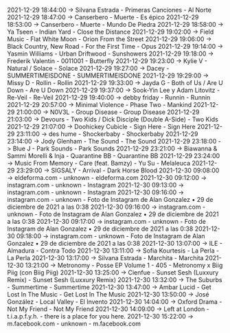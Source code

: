 2021-12-29 18:44:00 -> Silvana Estrada - Primeras Canciones - Al Norte
2021-12-29 18:47:00 -> Canserbero - Muerte - Es épico
2021-12-29 18:53:00 -> Canserbero - Muerte - Mundo De Piedra
2021-12-29 18:58:00 -> Ya Tseen - Indian Yard - Close the Distance
2021-12-29 19:02:00 -> Field Music - Flat White Moon - Orion From the Street
2021-12-29 19:06:00 -> Black Country, New Road - For the First Time - Opus
2021-12-29 19:14:00 -> Yasmin Williams - Urban Driftwood - Sunshowers
2021-12-29 19:18:00 -> Frederik Valentin - 0011001 - Butterfly
2021-12-29 19:23:00 -> Kylie V - Natural / Solace - Solace
2021-12-29 19:27:00 -> Dacey - SUMMERTIMEISDONE - SUMMERTIMEISDONE
2021-12-29 19:29:00 -> Missy D - Rollin - Rollin
2021-12-29 19:33:00 -> Jayda G - Both of Us / Are U Down - Are U Down
2021-12-29 19:37:00 -> Sook-Yin Lee y Adam Litovitz - Re-Veil - Re-Veil
2021-12-29 19:40:00 -> debby friday - Runnin - Runnin
2021-12-29 20:57:00 -> Minimal Violence - Phase Two - Mankind
2021-12-29 21:00:00 -> N0V3L - Group Disease - Group Disease
2021-12-29 21:03:00 -> Devours - Two Kids / Dick Disciple (Double A-Side) - Two Kids
2021-12-29 21:07:00 -> Doohickey Cubicle - Sign Here - Sign Here
2021-12-29 23:11:00 -> des hume - Shockerbaby - Shockerbaby
2021-12-29 23:14:00 -> Jody Glenham - The Sound - The Sound
2021-12-29 23:18:00 -> Blue J - Park Sounds - Park Sounds
2021-12-29 23:21:00 -> Biawanna & Sammi Morelli & Inja - Quarantine BB - Quarantine BB
2021-12-29 23:24:00 -> Music From Memory - Care (feat. Bamzy) - Yu Su - Melaleuca
2021-12-29 23:29:00 -> SIGSALY - Arrival - Dark Horse Blood
2021-12-30 09:08:00 -> eldeforma.com - unknown - eldeforma.com
2021-12-30 09:12:00 -> instagram.com - unknown - Instagram
2021-12-30 09:13:00 -> instagram.com - unknown - Instagram
2021-12-30 09:16:00 -> instagram.com - unknown - Foto de Instagram de Alan Gonzalez • 29 de diciembre de 2021 a las 0:38
2021-12-30 09:16:00 -> instagram.com - unknown - Foto de Instagram de Alan Gonzalez • 29 de diciembre de 2021 a las 0:38
2021-12-30 09:17:00 -> instagram.com - unknown - Foto de Instagram de Alan Gonzalez • 29 de diciembre de 2021 a las 0:38
2021-12-30 09:18:00 -> instagram.com - unknown - Foto de Instagram de Alan Gonzalez • 29 de diciembre de 2021 a las 0:38
2021-12-30 13:07:00 -> ILE - Almadura - Contra Todo
2021-12-30 13:11:00 -> Sofia Kourtesis - La Perla - La Perla
2021-12-30 13:17:00 -> Silvana Estrada - Marchita - Marchita
2021-12-30 13:21:00 -> Metronomy - Posse EP Volume 1 - 405 - Metronomy x Biig Piig (con Biig Piig)
2021-12-30 13:25:00 -> Cienfue - Sunset Sesh (Luxxury Remix) - Sunset Sesh (Luxxury Remix)
2021-12-30 13:32:00 -> The Suburbs - Summertime - Summertime
2021-12-30 13:47:00 -> Ambar Lucid - Get Lost In The Music - Get Lost In The Music
2021-12-30 13:50:00 -> José González - Local Valley - El Invento
2021-12-30 14:04:00 -> Oxford Drama - Not My Friend - Not My Friend
2021-12-30 14:09:00 -> Left at London - t.i.a.p.f.y.h. - there is a place for you here.
2021-12-30 15:22:00 -> m.facebook.com - unknown - m.facebook.com
